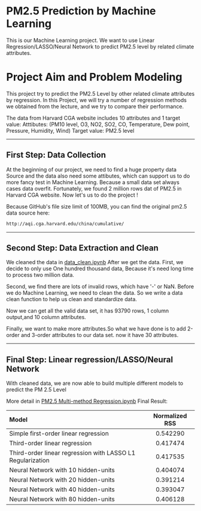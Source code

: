 # PM2.5 Prediction by Machine Learning
This is our Machine Learning project. We want to use Linear Regression/LASSO/Neural Network to predict PM2.5 level by related climate attributes.

# Project Aim and Problem Modeling

This project try to predict the PM2.5 Level by other related climate attributes by regression. In this Project, we will try a number of regression methods we obtained from the lecture, and we try to compare their performance.

The data from Harvard CGA website includes 10 attributes and 1 target value:
Atttibutes: (PM10 level, O3, NO2, SO2, CO, Temperature, Dew point, Pressure, Humidity, Wind)
Target value: PM2.5 level

---------------------------
## First Step: Data Collection 

At the beginning of our project, we need to find a huge property data Source and the data also need some attibutes, which can support us to do more fancy test in Machine Learning. Because a small data set always cases data overfit. Fortunately, we found 2 million rows dat of PM2.5 in Harvard CGA website. Now let's us to do the project ! 

Because GitHub's file size limit of 100MB, you can find the original pm2.5 data source here:
```sh
http://aqi.cga.harvard.edu/china/cumulative/
```
---------------------------
## Second Step: Data Extraction and Clean
We cleaned the data in [data_clean.ipynb](https://github.com/DustinZH/ML_Project_PM2.5/blob/master/dataClean/data_clean.ipynb)
After we get the data. First, we decide to only use One hundred thousand data, Because it's need long time to process two million data.

Second, we find there are lots of invalid rows, which have '-' or NaN. Before we do Machine Learning, we need to clean the data. So we write a data clean function to help us clean and standardize data.

Now we can get all the valid data set, it has 93790 rows, 1 column output,and 10 column attributes.

Finally, we want to make more attributes.So what we have done is to add 2-order and 3-order attributes to our data set. now it have 30 attributes.

---------------------------
## Final Step: Linear regression/LASSO/Neural Network

With cleaned data, we are now able to build multiple different models to predict the PM 2.5 Level

More detail in [PM2.5 Multi-method Regression.ipynb](https://github.com/DustinZH/ML_Project_PM2.5/blob/master/PM2.5%20Multi-method%20Regression.ipynb)
Final Result:

| Model        | Normalized RSS | 
| :---         |     :---:      |
| Simple first-order linear regression   | 0.542290     |
| Third-order linear regression     | 0.417474       |
| Third-order linear regression with LASSO L1 Regularization     | 0.417535       |
| Neural Network with 10 hidden-units     | 0.404074       |
| Neural Network with 20 hidden-units     | 0.391214       |
| Neural Network with 40 hidden-units     | 0.393047       |
| Neural Network with 80 hidden-units     | 0.406128       |
